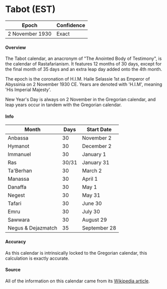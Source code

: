 # Tabot (EST)

| Epoch             | Confidence |
| ----------------- | ---------- |
| 2 November 1930   | Exact      |

#### Overview

The Tabot calendar, an anacronym of "The Anointed Body of Testimony", is the calendar of Rastafarianism. It features 12 months of 30 days, except for the final month of 35 days and an extra leap day added onto the 4th month.

The epoch is the coronation of H.I.M. Haile Selassie 1st as Emperor of Abyssinia on 2 November 1930 CE. Years are denoted with 'H.I.M', meaning 'His Imperial Majesty'.

New Year's Day is always on 2 November in the Gregorian calendar, and leap years occur in tandem with the Gregorian calendar.

#### Info

| Month | Days | Start Date |
|-------|------|------------|
| Anbassa | 30 | November 2 |
| Hymanot | 30 | December 2 |
| Immanuel | 30 | January 1 |
| Ras | 30/31 | January 31 |
| Ta'Berhan | 30 | March 2 |
| Manassa | 30 | April 1 |
| Danaffa | 30 | May 1 |
| Negest | 30 | May 31 |
| Tafari | 30 | June 30 |
| Emru | 30 | July 30 |
| Sawwara | 30 | August 29 |
| Negus & Dejazmatch | 35 | September 28 |

#### Accuracy

As this calendar is intrinsically locked to the Gregorian calendar, this calculation is exactly accurate.

#### Source

All of the information on this calendar came from its [Wikipedia article](https://en.wikipedia.org/wiki/Tabot_calendar).

